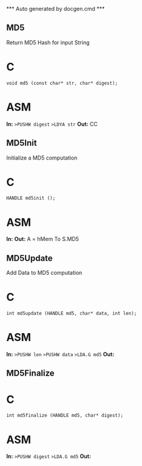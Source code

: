 *** Auto generated by docgen.cmd ***  

## MD5
Return MD5 Hash for input String

# C
`void md5 (const char* str, char* digest);`

# ASM
**In:**
`>PUSHW digest`
`>LDYA str`
**Out:**
CC

## MD5Init
Initialize a MD5 computation

# C
`HANDLE md5init ();`

# ASM
**In:**
**Out:**
A = hMem To S.MD5

## MD5Update
Add Data to MD5 computation

# C
`int md5update (HANDLE md5, char* data, int len);`

# ASM
**In:**
`>PUSHW len`
`>PUSHW data`
`>LDA.G md5`
**Out:**

## MD5Finalize

# C
`int md5finalize (HANDLE md5, char* digest);`

# ASM
**In:**
`>PUSHW digest`
`>LDA.G md5`
**Out:**
